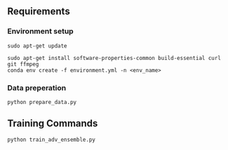 ## Requirements 
### Environment setup
```
sudo apt-get update

sudo apt-get install software-properties-common build-essential curl git ffmpeg
conda env create -f environment.yml -n <env_name>
```
### Data preperation
```
python prepare_data.py
```
## Training Commands
```
python train_adv_ensemble.py
```
